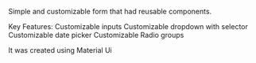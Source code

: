 Simple and customizable form that had reusable components. 

Key Features:
Customizable inputs
Customizable dropdown with selector
Customizable date picker
Customizable Radio groups

It was created using Material Ui
